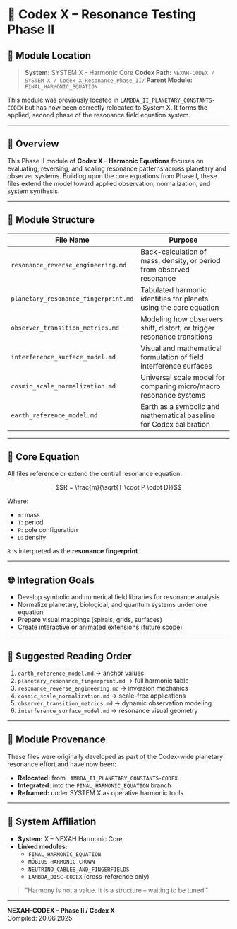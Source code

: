 # 🧭 Codex X – Resonance Testing Phase II

## 📡 Module Location

> **System:** SYSTEM X – Harmonic Core 
> **Codex Path:** `NEXAH-CODEX / SYSTEM X / Codex_X_Resonance_Phase_II/`
> **Parent Module:** `FINAL_HARMONIC_EQUATION`

This module was previously located in `LAMBDA_II_PLANETARY_CONSTANTS-CODEX` but has now been correctly relocated to System X. It forms the applied, second phase of the resonance field equation system.

---

## 🎯 Overview

This Phase II module of **Codex X – Harmonic Equations** focuses on evaluating, reversing, and scaling resonance patterns across planetary and observer systems. Building upon the core equations from Phase I, these files extend the model toward applied observation, normalization, and system synthesis.

---

## 📂 Module Structure

| File Name                              | Purpose                                                                 |
|----------------------------------------|-------------------------------------------------------------------------|
| `resonance_reverse_engineering.md`     | Back-calculation of mass, density, or period from observed resonance    |
| `planetary_resonance_fingerprint.md`   | Tabulated harmonic identities for planets using the core equation       |
| `observer_transition_metrics.md`       | Modeling how observers shift, distort, or trigger resonance transitions |
| `interference_surface_model.md`        | Visual and mathematical formulation of field interference surfaces      |
| `cosmic_scale_normalization.md`        | Universal scale model for comparing micro/macro resonance systems       |
| `earth_reference_model.md`             | Earth as a symbolic and mathematical baseline for Codex calibration     |

---

## 🧮 Core Equation

All files reference or extend the central resonance equation:

```math
R = \frac{m}{\sqrt{T \cdot P \cdot D}}
```

Where:
- `m`: mass  
- `T`: period  
- `P`: pole configuration  
- `D`: density  

`R` is interpreted as the **resonance fingerprint**.

---

## 🌐 Integration Goals

- Develop symbolic and numerical field libraries for resonance analysis
- Normalize planetary, biological, and quantum systems under one equation
- Prepare visual mappings (spirals, grids, surfaces)
- Create interactive or animated extensions (future scope)

---

## 🔗 Suggested Reading Order

1. `earth_reference_model.md`  → anchor values  
2. `planetary_resonance_fingerprint.md`  → full harmonic table  
3. `resonance_reverse_engineering.md`  → inversion mechanics  
4. `cosmic_scale_normalization.md`  → scale-free applications  
5. `observer_transition_metrics.md`  → dynamic observation modeling  
6. `interference_surface_model.md`  → resonance visual geometry

---

## 🔁 Module Provenance

These files were originally developed as part of the Codex-wide planetary resonance effort and have now been:
- **Relocated:** from `LAMBDA_II_PLANETARY_CONSTANTS-CODEX`
- **Integrated:** into the `FINAL_HARMONIC_EQUATION` branch
- **Reframed:** under SYSTEM X as operative harmonic tools

---

## 📌 System Affiliation

- **System:** X – NEXAH Harmonic Core
- **Linked modules:**
  - `FINAL_HARMONIC_EQUATION`
  - `MÖBIUS HARMONIC CROWN`
  - `NEUTRINO_CABLES_AND_FINGERFIELDS`
  - `LAMBDA_DISC-CODEX` (cross-reference only)

> "Harmony is not a value. It is a structure – waiting to be tuned."

---

**NEXAH-CODEX – Phase II / Codex X**  
Compiled: 20.06.2025
